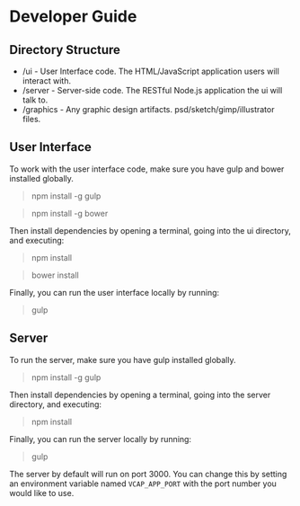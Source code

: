 Developer Guide
================

## Directory Structure
- /ui - User Interface code. The HTML/JavaScript application users will interact with.
- /server - Server-side code. The RESTful Node.js application the ui will talk to.
- /graphics - Any graphic design artifacts. psd/sketch/gimp/illustrator files.

## User Interface
To work with the user interface code, make sure you have gulp and bower installed
globally.

> npm install -g gulp

> npm install -g bower

Then install dependencies by opening a terminal, going into
the ui directory, and executing:

> npm install

> bower install

Finally, you can run the user interface locally by running:

> gulp

## Server
To run the server, make sure you have gulp installed
globally.

> npm install -g gulp

Then install dependencies by opening a terminal, going into
the server directory, and executing:

> npm install

Finally, you can run the server locally by running:

> gulp

The server by default will run on port 3000. You can change this by setting an environment variable named `VCAP_APP_PORT` with the port number you would like to use.
